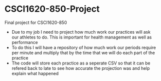# CSCI1620-850-Project
Final project for CSCI1620-850

- Due to my job I need to project how much work our practices will ask our athletes to do. This is important for health management as well as performance
- To do this I will have a repository of how much work our periods require per minute and multiply that by the time that we will do each part of the practice
- The code will store each practice as a seperate CSV so that it can be refered back to late to see how accurate the projection was and help explain what happened

